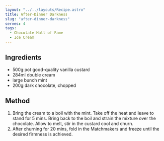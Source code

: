 ```yaml
---
layout: "../../layouts/Recipe.astro"
title: After-Dinner Darkness
slug: "after-dinner-darkness"
serves: 4
tags:
  - Chocolate Hall of Fame
  - Ice Cream
---
```


## Ingredients

- 500g pot good-quality vanilla custard
- 284ml double cream
- large bunch mint
- 200g dark chocolate, chopped

## Method

1. Bring the cream to a boil with the mint. Take off the heat and leave to stand for 5 mins. Bring back to the boil and strain the mixture over the chocolate. Allow to melt, stir in the custard cool and churn.
1. After churning for 20 mins, fold in the Matchmakers and freeze until the desired firmness is achieved.